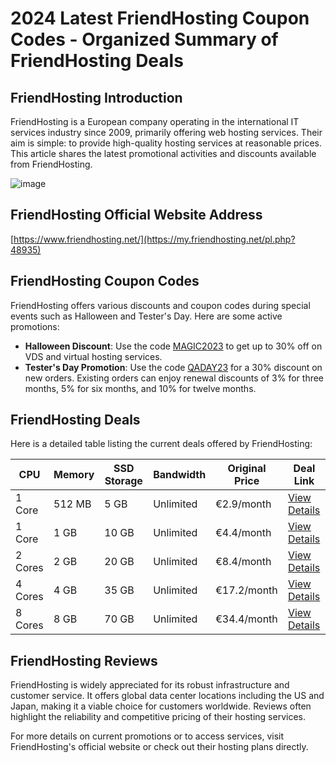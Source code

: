# 2024 Latest FriendHosting Coupon Codes - Organized Summary of FriendHosting Deals

## FriendHosting Introduction
FriendHosting is a European company operating in the international IT services industry since 2009, primarily offering web hosting services. Their aim is simple: to provide high-quality hosting services at reasonable prices. This article shares the latest promotional activities and discounts available from FriendHosting.

![image](https://github.com/hilaska47/FriendHosting/assets/167610240/580a1180-7609-4c35-bb9b-0ff78d74bda9)

## FriendHosting Official Website Address
[https://www.friendhosting.net/](https://my.friendhosting.net/pl.php?48935)

## FriendHosting Coupon Codes
FriendHosting offers various discounts and coupon codes during special events such as Halloween and Tester's Day. Here are some active promotions:

- **Halloween Discount**: Use the code [MAGIC2023](https://my.friendhosting.net/pl.php?48935) to get up to 30% off on VDS and virtual hosting services.
- **Tester's Day Promotion**: Use the code [QADAY23](https://my.friendhosting.net/pl.php?48935) for a 30% discount on new orders. Existing orders can enjoy renewal discounts of 3% for three months, 5% for six months, and 10% for twelve months.


## FriendHosting Deals
Here is a detailed table listing the current deals offered by FriendHosting:

| CPU  | Memory | SSD Storage | Bandwidth | Original Price | Deal Link |
|------|--------|-------------|-----------|----------------|-----------|
| 1 Core | 512 MB  | 5 GB        | Unlimited | €2.9/month     | [View Details](https://my.friendhosting.net/pl.php?48935) |
| 1 Core | 1 GB    | 10 GB       | Unlimited | €4.4/month     | [View Details](https://my.friendhosting.net/pl.php?48935) |
| 2 Cores| 2 GB    | 20 GB       | Unlimited | €8.4/month     | [View Details](https://my.friendhosting.net/pl.php?48935) |
| 4 Cores| 4 GB    | 35 GB       | Unlimited | €17.2/month    | [View Details](https://my.friendhosting.net/pl.php?48935) |
| 8 Cores| 8 GB    | 70 GB       | Unlimited | €34.4/month    | [View Details](https://my.friendhosting.net/pl.php?48935) |

## FriendHosting Reviews
FriendHosting is widely appreciated for its robust infrastructure and customer service. It offers global data center locations including the US and Japan, making it a viable choice for customers worldwide. Reviews often highlight the reliability and competitive pricing of their hosting services.

For more details on current promotions or to access services, visit FriendHosting's official website or check out their hosting plans directly.
